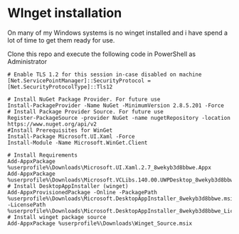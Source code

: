# WInget installation

On many of my Windows systems is no winget installed and i have spend a lot of time to get them ready for use.

Clone this repo and execute the following code in PowerShell as Administrator

```pwsh
# Enable TLS 1.2 for this session in-case disabled on machine
[Net.ServicePointManager]::SecurityProtocol = [Net.SecurityProtocolType]::Tls12

# Install NuGet Package Provider. For future use
Install-PackageProvider -Name NuGet -MinimumVersion 2.8.5.201 -Force
# Install Package Provider Source. For future use
Register-PackageSource -provider NuGet -name nugetRepository -location https://www.nuget.org/api/v2
#Install Prerequisites for WinGet
Install-Package Microsoft.UI.Xaml -Force
Install-Module -Name Microsoft.WinGet.Client

# Install Requirements
Add-AppxPackage %userprofile%\Downloads\Microsoft.UI.Xaml.2.7_8wekyb3d8bbwe.Appx
Add-AppxPackage %userprofile%\Downloads\Microsoft.VCLibs.140.00.UWPDesktop_8wekyb3d8bbwe.Appx
# Install DesktopAppInstaller (winget)
Add-AppxProvisionedPackage -Online -PackagePath %userprofile%\Downloads\Microsoft.DesktopAppInstaller_8wekyb3d8bbwe.msixbundle -LicensePath %userprofile%\Downloads\Microsoft.DesktopAppInstaller_8wekyb3d8bbwe_License.xml
# Install winget package source
Add-AppxPackage %userprofile%\Downloads\Winget_Source.msix
```
